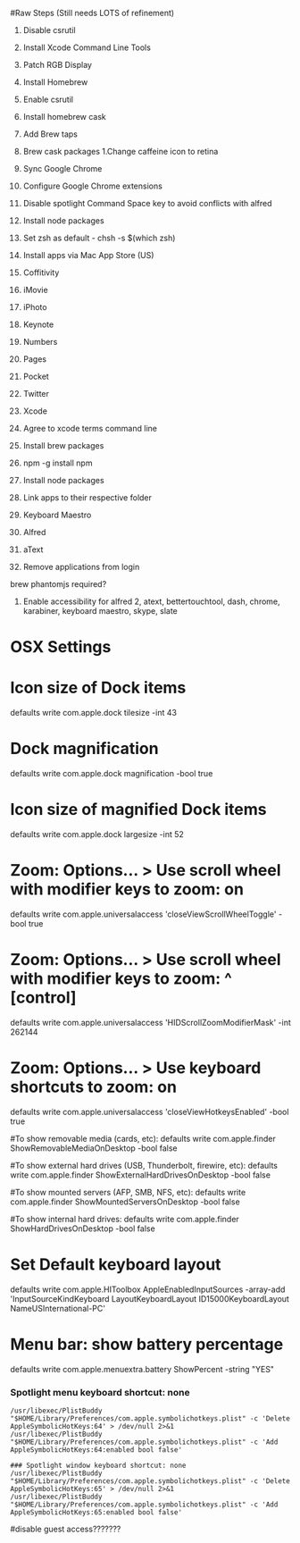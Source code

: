#Raw Steps (Still needs LOTS of refinement) 

1. Disable csrutil
1. Install Xcode Command Line Tools
1. Patch RGB Display
1. Install Homebrew
1. Enable csrutil
1. Install homebrew cask
1. Add Brew taps
2. Brew cask packages
  1.Change caffeine icon to retina  
1. Sync Google Chrome
1. Configure Google Chrome extensions
1. Disable spotlight Command Space key to avoid conflicts with alfred
1. Install node packages
1. Set zsh as default - chsh -s $(which zsh) 

1. Install apps via Mac App Store (US)
  1. Coffitivity
  2. iMovie
  3. iPhoto
  4. Keynote
  5. Numbers
  6. Pages
  7. Pocket
  8. Twitter
  9. Xcode

1. Agree to xcode terms command line
1. Install brew packages 
1. npm -g install npm
1. Install node packages 
1. Link apps to their respective folder
  1. Keyboard Maestro
  2. Alfred
  3. aText

1. Remove applications from login

brew phantomjs required?

1. Enable accessibility for alfred 2, atext, bettertouchtool, dash, chrome, karabiner, keyboard maestro, skype, slate

# OSX Settings

# Icon size of Dock items
defaults write com.apple.dock tilesize -int 43

# Dock magnification
defaults write com.apple.dock magnification -bool true

# Icon size of magnified Dock items
defaults write com.apple.dock largesize -int 52

# Zoom: Options… > Use scroll wheel with modifier keys to zoom: on
defaults write com.apple.universalaccess 'closeViewScrollWheelToggle' -bool true

# Zoom: Options… > Use scroll wheel with modifier keys to zoom: ^ [control]
defaults write com.apple.universalaccess 'HIDScrollZoomModifierMask' -int 262144

# Zoom: Options… > Use keyboard shortcuts to zoom: on
defaults write com.apple.universalaccess 'closeViewHotkeysEnabled' -bool true

#To show removable media (cards, etc):
defaults write com.apple.finder ShowRemovableMediaOnDesktop -bool false

#To show external hard drives (USB, Thunderbolt, firewire, etc):
defaults write com.apple.finder ShowExternalHardDrivesOnDesktop -bool false

#To show mounted servers (AFP, SMB, NFS, etc):
defaults write com.apple.finder ShowMountedServersOnDesktop -bool false

#To show internal hard drives:
defaults write com.apple.finder ShowHardDrivesOnDesktop -bool false

# Set Default keyboard layout
defaults write com.apple.HIToolbox AppleEnabledInputSources -array-add '<dict><key>InputSourceKind</key><string>Keyboard Layout</string><key>KeyboardLayout ID</key><integer>15000</integer><key>KeyboardLayout Name</key><string>USInternational-PC</string></dict>'

# Menu bar: show battery percentage
defaults write com.apple.menuextra.battery ShowPercent -string "YES"

### Spotlight menu keyboard shortcut: none
	/usr/libexec/PlistBuddy "$HOME/Library/Preferences/com.apple.symbolichotkeys.plist" -c 'Delete AppleSymbolicHotKeys:64' > /dev/null 2>&1
	/usr/libexec/PlistBuddy "$HOME/Library/Preferences/com.apple.symbolichotkeys.plist" -c 'Add AppleSymbolicHotKeys:64:enabled bool false'

	### Spotlight window keyboard shortcut: none
	/usr/libexec/PlistBuddy "$HOME/Library/Preferences/com.apple.symbolichotkeys.plist" -c 'Delete AppleSymbolicHotKeys:65' > /dev/null 2>&1
	/usr/libexec/PlistBuddy "$HOME/Library/Preferences/com.apple.symbolichotkeys.plist" -c 'Add AppleSymbolicHotKeys:65:enabled bool false'
	
#disable guest access???????

